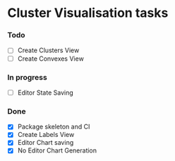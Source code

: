 # Cluster Visualisation tasks

### Todo
 - [ ] Create Clusters View
 - [ ] Create Convexes View

### In progress
 - [ ] Editor State Saving

### Done
 - [x] Package skeleton and CI
 - [x] Create Labels View
 - [x] Editor Chart saving
 - [x] No Editor Chart Generation
